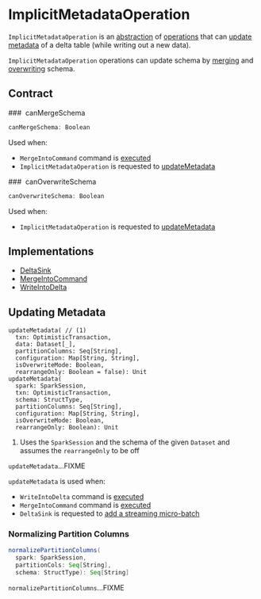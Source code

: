 # ImplicitMetadataOperation

`ImplicitMetadataOperation` is an [abstraction](#contract) of [operations](#implementations) that can [update metadata](#updateMetadata) of a delta table (while writing out a new data).

`ImplicitMetadataOperation` operations can update schema by [merging](#canMergeSchema) and [overwriting](#canOverwriteSchema) schema.

## Contract

### <span id="canMergeSchema"> canMergeSchema

```scala
canMergeSchema: Boolean
```

Used when:

* `MergeIntoCommand` command is [executed](commands/MergeIntoCommand.md#run)
* `ImplicitMetadataOperation` is requested to [updateMetadata](#updateMetadata)

### <span id="canOverwriteSchema"> canOverwriteSchema

```scala
canOverwriteSchema: Boolean
```

Used when:

* `ImplicitMetadataOperation` is requested to [updateMetadata](#updateMetadata)

## Implementations

* [DeltaSink](DeltaSink.md)
* [MergeIntoCommand](commands/MergeIntoCommand.md)
* [WriteIntoDelta](commands/WriteIntoDelta.md)

## <span id="updateMetadata"> Updating Metadata

``` { .scala .annotate }
updateMetadata( // (1)
  txn: OptimisticTransaction,
  data: Dataset[_],
  partitionColumns: Seq[String],
  configuration: Map[String, String],
  isOverwriteMode: Boolean,
  rearrangeOnly: Boolean = false): Unit
updateMetadata(
  spark: SparkSession,
  txn: OptimisticTransaction,
  schema: StructType,
  partitionColumns: Seq[String],
  configuration: Map[String, String],
  isOverwriteMode: Boolean,
  rearrangeOnly: Boolean): Unit
```

1. Uses the `SparkSession` and the schema of the given `Dataset` and assumes the `rearrangeOnly` to be off

`updateMetadata`...FIXME

`updateMetadata` is used when:

* `WriteIntoDelta` command is [executed](commands/WriteIntoDelta.md#run)
* `MergeIntoCommand` command is [executed](commands/MergeIntoCommand.md#run)
* `DeltaSink` is requested to [add a streaming micro-batch](DeltaSink.md#addBatch)

### <span id="normalizePartitionColumns"> Normalizing Partition Columns

```scala
normalizePartitionColumns(
  spark: SparkSession,
  partitionCols: Seq[String],
  schema: StructType): Seq[String]
```

`normalizePartitionColumns`...FIXME
